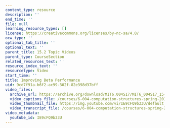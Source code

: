 ```yaml
---
content_type: resource
description: ''
end_time: ''
file: null
learning_resource_types: []
license: https://creativecommons.org/licenses/by-nc-sa/4.0/
ocw_type: ''
optional_tab_title: ''
optional_text: ''
parent_title: 15.2 Topic Videos
parent_type: CourseSection
related_resources_text: ''
resource_index_text: ''
resourcetype: Video
start_time: ''
title: Improving Beta Performance
uid: 9cd7f91a-b6f2-ac99-302f-82e398d37bff
video_files:
  archive_url: https://archive.org/download/MIT6.004S17/MIT6_004S17_15-02-01_300k.mp4
  video_captions_file: /courses/6-004-computation-structures-spring-2017/3212acf6c2495ee4ad655461f30f2434_IE9cFQ9b33U.vtt
  video_thumbnail_file: https://img.youtube.com/vi/IE9cFQ9b33U/default.jpg
  video_transcript_file: /courses/6-004-computation-structures-spring-2017/7e3cf23c8eff1f556aff9ed11c96b438_IE9cFQ9b33U.pdf
video_metadata:
  youtube_id: IE9cFQ9b33U
---
```

